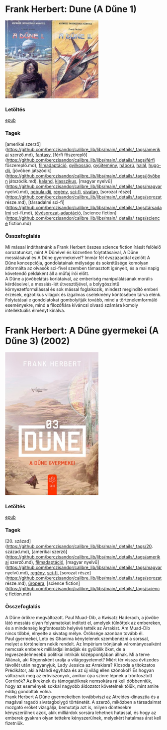 # <a name="id_182">Frank Herbert: Dune (A Dűne 1) </a>
<img src="https://github.com/BercziSandor/calibre_lib/raw/main/libs/main/Frank%20Herbert/Dune%20%28182%29/cover.jpg" alt="cover" width="300"/>

### Letöltés
[epub](https://github.com/BercziSandor/calibre_lib/raw/main/libs/main/Frank%20Herbert/Dune%20%28182%29/Dune%20-%20Frank%20Herbert.epub)

### Tagek
[amerikai szerző](https://github.com/berczisandor/calibre_lib/libs/main/_details/_tags/amerikai szerző.md), [fantasy](https://github.com/berczisandor/calibre_lib/libs/main/_details/_tags/fantasy.md), [férfi főszereplő](https://github.com/berczisandor/calibre_lib/libs/main/_details/_tags/férfi főszereplő.md), [filmadaptáció](https://github.com/berczisandor/calibre_lib/libs/main/_details/_tags/filmadaptáció.md), [gyilkosság](https://github.com/berczisandor/calibre_lib/libs/main/_details/_tags/gyilkosság.md), [gyűjtemény](https://github.com/berczisandor/calibre_lib/libs/main/_details/_tags/gyűjtemény.md), [háború](https://github.com/berczisandor/calibre_lib/libs/main/_details/_tags/háború.md), [halál](https://github.com/berczisandor/calibre_lib/libs/main/_details/_tags/halál.md), [hugo-díj](https://github.com/berczisandor/calibre_lib/libs/main/_details/_tags/hugo-díj.md), [jövőben játszódik](https://github.com/berczisandor/calibre_lib/libs/main/_details/_tags/jövőben játszódik.md), [kaland](https://github.com/berczisandor/calibre_lib/libs/main/_details/_tags/kaland.md), [klasszikus](https://github.com/berczisandor/calibre_lib/libs/main/_details/_tags/klasszikus.md), [magyar nyelvű](https://github.com/berczisandor/calibre_lib/libs/main/_details/_tags/magyar nyelvű.md), [nebula-díj](https://github.com/berczisandor/calibre_lib/libs/main/_details/_tags/nebula-díj.md), [regény](https://github.com/berczisandor/calibre_lib/libs/main/_details/_tags/regény.md), [sci-fi](https://github.com/berczisandor/calibre_lib/libs/main/_details/_tags/sci-fi.md), [sivatag](https://github.com/berczisandor/calibre_lib/libs/main/_details/_tags/sivatag.md), [sorozat része](https://github.com/berczisandor/calibre_lib/libs/main/_details/_tags/sorozat része.md), [társadalmi sci-fi](https://github.com/berczisandor/calibre_lib/libs/main/_details/_tags/társadalmi sci-fi.md), [tévésorozat-adaptáció](https://github.com/berczisandor/calibre_lib/libs/main/_details/_tags/tévésorozat-adaptáció.md), [science fiction](https://github.com/berczisandor/calibre_lib/libs/main/_details/_tags/science fiction.md)

### Összefoglalás
<div>
<p>Mi mással indíthatnánk a Frank Herbert összes science fiction írását felölelő sorozatunkat, mint A Dűnével és közvetlen folytatásaival, A Dűne messiásával és A Dűne gyermekeivel? Immár fél évszázaddal ezelőtt A Dűne koncepciója, gondolatainak mélysége és sokrétűsége komolyan átformálta az olvasók sci-fivel szemben támasztott igényeit, és a mai napig követendő példaként áll a műfaj írói előtt.<br>A Dűne a jövőbelátás korlátaival, az emberiség manipulálásának morális kérdéseivel, a messiás-lét útvesztőjével, a bolygószintű környezetformálással és sok mással foglalkozik, mindezt megindító emberi érzések, egzotikus világok és izgalmas cselekmény köntösében tárva elénk. Folytatásai e gondolatokat gombolyítják tovább, mind a történelemformáló eseményekre, mind a filozófiára kíváncsi olvasó számára komoly intellektuális élményt kínálva.</p></div>


# <a name="id_184">Frank Herbert: A Dűne gyermekei (A Dűne 3) (2002)</a>
<img src="https://github.com/BercziSandor/calibre_lib/raw/main/libs/main/Frank%20Herbert/A%20Dune%20gyermekei%20%28184%29/cover.jpg" alt="cover" width="300"/>

### Letöltés
[epub](https://github.com/BercziSandor/calibre_lib/raw/main/libs/main/Frank%20Herbert/A%20Dune%20gyermekei%20%28184%29/A%20Dune%20gyermekei%20-%20Frank%20Herbert.epub)

### Tagek
[20. század](https://github.com/berczisandor/calibre_lib/libs/main/_details/_tags/20. század.md), [amerikai szerző](https://github.com/berczisandor/calibre_lib/libs/main/_details/_tags/amerikai szerző.md), [filmadaptáció](https://github.com/berczisandor/calibre_lib/libs/main/_details/_tags/filmadaptáció.md), [magyar nyelvű](https://github.com/berczisandor/calibre_lib/libs/main/_details/_tags/magyar nyelvű.md), [regény](https://github.com/berczisandor/calibre_lib/libs/main/_details/_tags/regény.md), [sci-fi](https://github.com/berczisandor/calibre_lib/libs/main/_details/_tags/sci-fi.md), [sorozat része](https://github.com/berczisandor/calibre_lib/libs/main/_details/_tags/sorozat része.md), [űropera](https://github.com/berczisandor/calibre_lib/libs/main/_details/_tags/űropera.md), [science fiction](https://github.com/berczisandor/calibre_lib/libs/main/_details/_tags/science fiction.md)

### Összefoglalás
<div>
<p>A ​Dűne örökre megváltozott. Paul Muad-Dib, a Kwisatz Haderach, a jövőbe látó messiás olyan folyamatokat indított el, amelyek túlnőttek az embereken, és a mindenség legfontosabb helyévé tették az Arrakist. Ám Muad-Dib nincs többé, elnyelte a sivatag mélye. Öröksége azonban tovább él.<br>Paul gyermekei, Leto és Ghanima kénytelenek szembenézni a sorssal, melyet a történelem nekik rendelt. Az Impérium trónjának várományosaiként nemcsak emberek milliárdjai imádják és gyűlölik őket, de a legveszedelmesebb politikai intrikák középpontjában állnak. Mi a terve Aliának, aki Régensként uralja a világegyetemet? Miért tér vissza évtizedes távollét után nagyanyjuk, Lady Jessica az Arrakisra? Kicsoda a titokzatos Prédikátor, aki a Mahdi egyháza és az új világ ellen szónokol? És hogyan változnak meg az erőviszonyok, amikor újra színre lépnek a trónfosztott Corrinók? Az ikreknek és támogatóiknak nemsokára rá kell döbbenniük, hogy az események sokkal nagyobb áldozatot követelnek tőlük, mint amire eddig gondoltak volna.<br>Frank Herbert A Dűne gyermekeiben továbbviszi az Atreides-dinasztia és a magával ragadó sivatagbolygó történetét. A szerző, miközben a társadalmat mozgató erőket vizsgálja, bemutatja azt is, milyen döntésekre kényszerülnek azok, akik milliárdok sorsára lehetnek hatással, és hogy az emberek gyakran olyan tettekre kényszerülnek, melyekért hatalmas árat kell fizetniük.</p></div>


